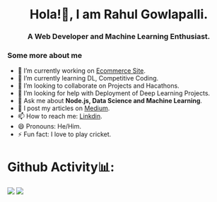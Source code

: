 <h1 align="center">Hola!👋, I am Rahul Gowlapalli.</h1>
<h3 align="center">A Web Developer and Machine Learning Enthusiast.</h3>


### Some more about me

- 🔭 I’m currently working on [Ecommerce Site](https://github.com/rahulg009/Ecommerce-site-Node).
- 🌱 I’m currently learning DL, Competitive Coding.
- 👯 I’m looking to collaborate on Projects and Hacathons.
- 🤔 I’m looking for help with Deployment of Deep Learning Projects.
- 💬 Ask me about **Node.js, Data Science and Machine Learning**.
- 📝 I post my articles on [Medium](https://medium.com/@rahulgowlapalli01).
- 📫 How to reach me: [Linkdin](https://www.linkedin.com/in/rahul-gowlapalli-40b78b1a5/).
- 😄 Pronouns: He/Him.
- ⚡ Fun fact: I love to play cricket.

# Github Activity📊:
<img src="https://github-readme-stats.vercel.app/api?username=rahulg009&&show_icons=true&hide_border=false&title_color=ffffff&text_color=daf7dc&icon_color=191919&bg_color=191919">

<img src="https://github-readme-stats.vercel.app/api/top-langs/?username=rahulg009&layout=compact&hide_border=false&title_color=ffffff&text_color=daf7dc&icon_color=191919&bg_color=191919">
